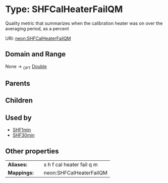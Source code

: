 
# Type: SHFCalHeaterFailQM


Quality metric that summarizes when the calibration heater was on over the averaging period, as a percent

URI: [neon:SHFCalHeaterFailQM](https://data.neonscience.org/SHFCalHeaterFailQM)


## Domain and Range

None ->  <sub>OPT</sub> [Double](types/Double.md)

## Parents


## Children


## Used by

 * [SHF1min](SHF1min.md)
 * [SHF30min](SHF30min.md)

## Other properties

|  |  |  |
| --- | --- | --- |
| **Aliases:** | | s h f cal heater fail q m |
| **Mappings:** | | neon:SHFCalHeaterFailQM |

